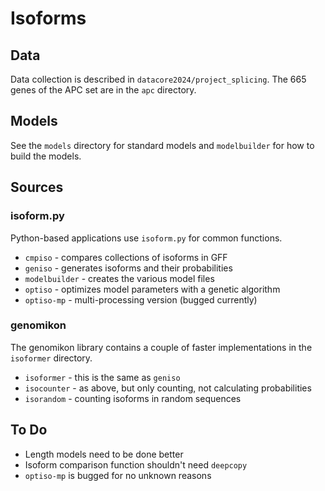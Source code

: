 Isoforms
========

## Data ##

Data collection is described in `datacore2024/project_splicing`. The 665 genes
of the APC set are in the `apc` directory.

## Models ##

See the `models` directory for standard models and `modelbuilder` for how to
build the models.

## Sources ##

### isoform.py

Python-based applications use `isoform.py` for common functions.

+ `cmpiso` - compares collections of isoforms in GFF
+ `geniso` - generates isoforms and their probabilities
+ `modelbuilder` - creates the various model files
+ `optiso` - optimizes model parameters with a genetic algorithm
+ `optiso-mp` - multi-processing version (bugged currently)

### genomikon

The genomikon library contains a couple of faster implementations in the
`isoformer` directory.

+ `isoformer` - this is the same as `geniso`
+ `isocounter` - as above, but only counting, not calculating probabilities
+ `isorandom` - counting isoforms in random sequences

## To Do ##

+ Length models need to be done better
+ Isoform comparison function shouldn't need `deepcopy`
+ `optiso-mp` is bugged for no unknown reasons
